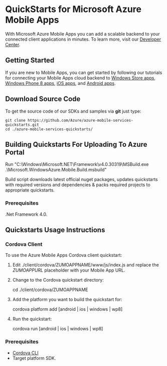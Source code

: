﻿# QuickStarts for Microsoft Azure Mobile Apps

With Microsoft Azure Mobile Apps you can add a scalable backend to your connected client applications in minutes.
To learn more, visit our [Developer Center](http://azure.microsoft.com/en-us/develop/mobile/).

## Getting Started

If you are new to Mobile Apps, you can get started by following our tutorials for connecting your Mobile
Apps cloud backend to [Windows Store apps](https://azure.microsoft.com/en-us/documentation/articles/app-service-mobile-windows-store-dotnet-get-started/),
[Windows Phone 8 apps](https://azure.microsoft.com/en-us/documentation/articles/app-service-mobile-windows-store-dotnet-get-started/),
[iOS apps](https://azure.microsoft.com/en-us/documentation/articles/app-service-mobile-ios-get-started/),
and [Android apps](https://azure.microsoft.com/en-us/documentation/articles/app-service-mobile-android-get-started/).

## Download Source Code

To get the source code of our SDKs and samples via **git** just type:

    git clone https://github.com/Azure/azure-mobile-services-quickstarts.git
    cd ./azure-mobile-services-quickstarts/

## Building Quickstarts For Uploading To Azure Portal

Run "C:\Windows\Microsoft.NET\Framework\v4.0.30319\MSBuild.exe .\Microsoft.WindowsAzure.Mobile.Build.msbuild"

Build script downloads latest official nuget packages, updates quickstarts with required versions and dependencies & packs required projects to appropriate quickstarts.

### Prerequisites

.Net Framework 4.0.

## Quickstarts Usage Instructions

### Cordova Client

To use the Azure Mobile Apps Cordova client quickstart:

  1. Edit ./client/cordova/ZUMOAPPNAME/www/js/index.js and replace the *ZUMOAPPURL* placeholder with your Mobile App URL.
  2. Change to the Cordova quickstart directory:

        cd ./client/cordova/ZUMOAPPNAME
  3. Add the platform you want to build the quickstart for:

        cordova platform add [android | ios | windows | wp8]
  4. Run the quickstart:

        cordova run [android | ios | windows | wp8]

### Prerequisites

* [Cordova CLI](https://cordova.apache.org/docs/en/latest/guide/cli/index.html)
* Target platform SDK.
